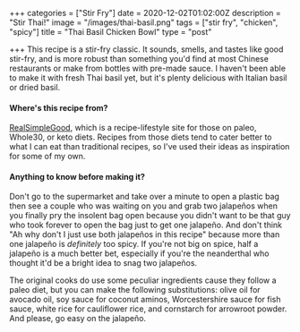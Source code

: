 +++
categories = ["Stir Fry"]
date = 2020-12-02T01:02:00Z
description = "Stir Thai!"
image = "/images/thai-basil.png"
tags = ["stir fry", "chicken", "spicy"]
title = "Thai Basil Chicken Bowl"
type = "post"

+++
This recipe is a stir-fry classic. It sounds, smells, and tastes like good stir-fry, and is more robust than something you'd find at most Chinese restaurants or make from bottles with pre-made sauce. I haven't been able to make it with fresh Thai basil yet, but it's plenty delicious with Italian basil or dried basil.

#### Where's this recipe from?

[RealSimpleGood](https://realsimplegood.com/thai-basil-chicken-bowls/ "Real. Comfortable. Jeans."), which is a recipe-lifestyle site for those on paleo, Whole30, or keto diets. Recipes from those diets tend to cater better to what I can eat than traditional recipes, so I've used their ideas as inspiration for some of my own.

#### Anything to know before making it?

Don't go to the supermarket and take over a minute to open a plastic bag then see a couple who was waiting on you and grab two jalapeños when you finally pry the insolent bag open because you didn't want to be that guy who took forever to open the bag just to get one jalapeño. And don't think "Ah why don't I just use both jalapeños in this recipe" because more than one jalapeño is _definitely_ too spicy. If you're not big on spice, half a jalapeño is a much better bet, especially if you're the neanderthal who thought it'd be a bright idea to snag two jalapeños.

The original cooks do use some peculiar ingredients cause they follow a paleo diet, but you can make the following substitutions: olive oil for avocado oil, soy sauce for coconut aminos, Worcestershire sauce for fish sauce, white rice for cauliflower rice, and cornstarch for arrowroot powder. And please, go easy on the jalapeño.